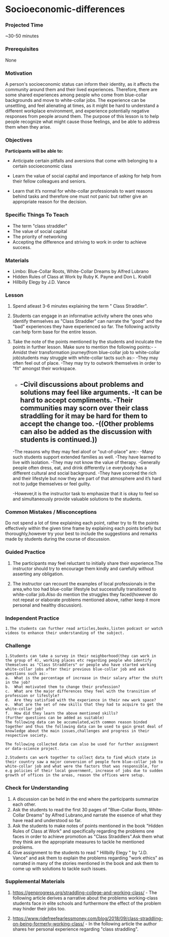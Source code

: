 # Socioeconomic-differences

### Projected Time
~30-50 minutes

### Prerequisites

None

### Motivation
A person's socioeconomic status can inform their identity, as it affects the community around them and their lived experiences. Therefore, there are some shared experiences among people who come from blue-collar backgrounds and move to white-collar jobs. The experience can be unsettling, and feel alienating at times, as it might be hard to understand a different workplace environment, and experience potentially negative responses from people around them. The purpose of this lesson is to help people recognize what might cause those feelings, and be able to address them when they arise.

### Objectives
**Participants will be able to:**
- Anticipate certain pitfalls and aversions that come with belonging to a certain socioeconomic class

- Learn the value of social capital and importance of asking for help from their fellow colleagues and seniors.

- Learn that it’s normal for white-collar professionals to want reasons behind tasks and therefore one must not panic but rather give an appropriate reason for the   decision.


### Specific Things To Teach
- The term "class straddler"
- The value of social capital
- The priority of networking
- Accepting the difference and striving to work in order to achieve success.

### Materials

- Limbo: Blue-Collar Roots, White-Collar Dreams by Alfred Lubrano
- Hidden Rules of Class at Work by Ruby K. Payne and Don L. Krabill
- Hillbilly Elegy by J.D. Vance

### Lesson

1. Spend atleast 3-6 minutes explaining the term " Class Straddler".

2. Students can engage in an informative activity where the ones who identify themselves as "Class Straddler" can narrate the "good" and the "bad" experiences they    have experienced so far.
   The following activity can help form base for the entire lesson.

3. Take the note of the points mentioned by the students and inculcate the points in further lesson. 
   Make sure to mention the following points:-
    -Amidst their transformation journey(from blue-collar job to white-collar job)students may struggle with white-collar tacts such as:-
	   -They may often feel out of place.
       -They may try to outwork themselves in order to "fit" amongst their workspace.
	-  -Civil discussions about problems and solutions may feel like arguments.
	   -It can be hard to accept compliments.
	   -Their communities may scorn over their class straddling for it may be hard for them to accept the change too.
	   -((Other problems can also be added as the discussion with students is continued.))
	   -

    -The reasons why they may feel aloof or "out-of-place" are:-
	   -Many such students support extended families as well.
	   -They have learned to live with isolation.
	   -They may not know the value of therapy.
	   -Generally people often dress, eat, and drink differently i.e everybody has a different cultural and social background.
       -They have scorned the rich and their lifestyle but now they are part of that atmosphere and it’s hard not to judge themselves or feel guilty.

 
   -However,it is the instructor task to emphasize that it is okay to feel so and simultaneously provide valuable solutions to the students.



### Common Mistakes / Misconceptions

  Do not spend a lot of time explaining each point, rather try to fit the points effectively within the given time frame by explaining each points briefly but thoroughly,however try your best to include the suggestions and remarks made by students during the course of discussion.

 ### Guided Practice

1. The participants may feel reluctant to initially share their experience.The instructor should try to encourage them kindly and carefully without asserting any obligation.

2. The instructor can recount the examples of local professionals in the area,who too had blue-collar lifestyle but successfully transitioned to white-collar job.Also do mention the struggles they faced(however do not repeat or elaborate problems mentioned above, rather keep it more personal and healthy discussion).

### Independent Practice
    
	1.The students can further read articles,books,listen podcast or watch videos to enhance their understanding of the subject.
    
### Challenge
     
	1.Students can take a survey in their neighborhood(they can work in the group of 4), working places etc regarding people who identify themselves as "Class Straddlers" or people who have started working white-collar jobs after their previous blue-collar job and ask questions such as:-
	a.  What is the percentage of increase in their salary after the shift in the job?
	b.  What motivated them to change their profession?
	c.  What are the major differences they feel with the transition of profession or lifestyle?
    d.  Are they satisfied with the experience in their new work space?
	e.  What are the set of new skills that they had to acquire to get the white-collar job?
	f.  How did they learn the above mentioned skills?
	(Further questions can be added as suitable)
	The following data can be accumulated,with common reason binded together and thus the following data can be used to gain great deal of knowledge about the main issues,challenges and progress in their respective society.

	The following collected data can also be used for further assignment or data-science project.

	2.Students can work together to collect data to find which state in their country saw a major conversion of people form blue-collar job to white-collar job and what were the factors that was responsible, for e.g policies of their local government, increase of jobs due to sudden growth of offices in the areas, reason the offices were setup.  
   

### Check for Understanding


1. A discussion can be held in the end where the participants summarize each other.
2. Ask the students to read the first 30 pages of "Blue-Collar Roots, White-Collar Dreams" by Alfred Lubrano,and narrate the essence of what they have read and        understood so far.  
3. Ask the students to make notes of points mentioned in the book "Hidden Rules of Class at Work" and specifically regarding the problems one faces in order to        achieve promotion as "Class Straddlers".Ask them what they think are the appropriate measures to tackle he mentioned problems.
4. Give assignment to the students to read " Hillbilly Elegy " by "J.D. Vance" and ask them to explain the problems regarding "work ethics" as narrated in many of      the stories mentioned in the book and ask them to come up with solutions to tackle such issues. 

### Supplemental Materials
1. https://genprogress.org/straddling-college-and-working-class/ - The following article derives a narrative about the problems working-class students face in       elite schools and furthermore the effect of the problem may hinder their jobs too.

2. https://www.ridefreefearlessmoney.com/blog/2018/09/class-straddling-on-being-formerly-working-class/ - In the following article the author shares her personal    experience regarding "class straddling".